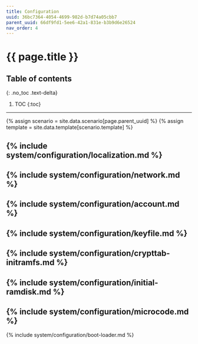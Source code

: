 ```yaml
---
title: Configuration
uuid: 36bc7364-4054-4699-982d-b7d74a05cbb7
parent_uuid: 66df9fd1-5ee6-42a1-831e-b3b9d6e26524
nav_order: 4
---
```


# {{ page.title }}

## Table of contents
{: .no_toc .text-delta}

1. TOC
{:toc}

---

{% assign scenario = site.data.scenario[page.parent_uuid] %}
{% assign template = site.data.template[scenario.template] %}

{% include system/configuration/localization.md %}
---
{% include system/configuration/network.md %}
---
{% include system/configuration/account.md %}
---
{% include system/configuration/keyfile.md %}
---
{% include system/configuration/crypttab-initramfs.md %}
---
{% include system/configuration/initial-ramdisk.md %}
---
{% include system/configuration/microcode.md %}
---
{% include system/configuration/boot-loader.md %}

